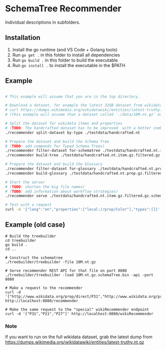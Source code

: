# SchemaTree Recommender

Individual descriptions in subfolders.

## Installation

1. Install the go runtime (and VS Code + Golang tools)
1. Run `go get .` in this folder to install all dependencies
1. Run `go build .` in this folder to build the executable
1. Run `go install .` to install the executable in the $PATH

## Example 

```bash

# This example will assume that you are in the top directory.

# Download a dataset, for example the latest 32GB dataset from wikidata
# curl https://dumps.wikimedia.org/wikidatawiki/entities/latest-truthy.nt.gz --output latest-truthy.nt.gz
# (this example will assume that a dataset called `./data/10M.nt.gz` exists)

# Split the dataset for wikidata items and properties
# (TODO: The handcrafted dataset has to be improved  with a better combination of entries)
./recommender split-dataset by-type ./testdata/handcrafted.nt

# Prepare the dataset and build the Schema Tree
# (TODO: add commands for Typed Schema Trees)
./recommender filter-dataset for-schematree ./testdata/handcrafted.nt.item.gz 
./recommender build-tree ./testdata/handcrafted.nt.item.gz.filtered.gz

# Prepare the dataset and build the Glossary
./recommender filter-dataset for-glossary ./testdata/handcrafted.nt.prop.gz
./recommender build-glossary ./testdata/handcrafted.nt.prop.gz.filtered.gz

# Start the server 
# (TODO: shorten the big file names)
# (TODO: add information about workflow strategies)
./recommender serve ./testdata/handcrafted.nt.item.gz.filtered.gz.schemaTree.bin ./testdata/handcrafted.nt.prop.gz.filtered.gz.glossary.bin

# Test with a request 
curl -d '{"lang":"en","properties":["local://prop/Color"],"types":[]}' http://localhost:8080/recommender

```

## Example (old case)

```
# Build the treebuilder
cd treebuilder
go build .
cd ..

# Construct the schematree
./treebuilder/treebuilder -file 10M.nt.gz

# Serve recommender REST API for that file on port 8080
./treebuilder/treebuilder -load 10M.nt.gz.schemaTree.bin -api -port 8080

# Make a request to the recommender
curl -d '["http://www.wikidata.org/prop/direct/P31","http://www.wikidata.org/prop/direct/P21","http://www.wikidata.org/prop/direct/P27"]' http://localhost:8080/recommender

# Make the same request to the "special" wikiRecommender endpoint
curl -d '["P31","P21","P27"]' http://localhost:8080/wikiRecommender
```

### Note

If you want to run on the full wikidata dataset, grab the latest dump from https://dumps.wikimedia.org/wikidatawiki/entities/latest-truthy.nt.gz